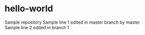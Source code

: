 # hello-world
Sample repository
Sample line 1 edited in master branch by master
<br/> Sample line 2 edited in branch 1
